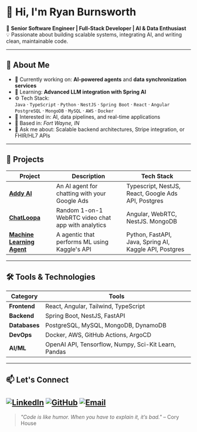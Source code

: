 # 👋 Hi, I'm Ryan Burnsworth

🎯 **Senior Software Engineer | Full-Stack Developer | AI & Data Enthusiast**  
💡 Passionate about building scalable systems, integrating AI, and writing clean, maintainable code.

---

## 🧠 About Me

- 🔭 Currently working on: **AI-powered agents** and **data synchronization services**
- 🌱 Learning: **Advanced LLM integration with Spring AI**
- ⚙️ Tech Stack:  
  `Java` · `TypeScript` · `Python` · `NestJS` · `Spring Boot` · `React` · `Angular`  
  `PostgreSQL` · `MongoDB` · `MySQL` · `AWS` · `Docker`  
- 🧩 Interested in: AI, data pipelines, and real-time applications
- 🏡 Based in: *Fort Wayne, IN*
- 💬 Ask me about: Scalable backend architectures, Stripe integration, or FHIR/HL7 APIs
---

## 🚀 Projects

| Project | Description | Tech Stack |
|----------|--------------|-------------|
| [**Addy AI**](https://github.com/ryanburnsworth/AddyAI) | An AI agent for chatting with your Google Ads | Typescript, NestJS, React, Google Ads API, Postgres |
| [**ChatLoopa**](https://github.com/RyanBurnsworth/chatloopa) | Random 1-on-1 WebRTC video chat app with analytics | Angular, WebRTC, NestJS. MongoDB |
| [**Machine Learning Agent**](https://github.com/RyanBurnsworth/mlagent) | A agentic that performs ML using Kaggle's API | Python, FastAPI, Java, Spring AI, Kaggle API, Postgres |
---

## 🛠️ Tools & Technologies

| Category | Tools |
|-----------|-------|
| **Frontend** | React, Angular, Tailwind, TypeScript |
| **Backend** | Spring Boot, NestJS, FastAPI |
| **Databases** | PostgreSQL, MySQL, MongoDB, DynamoDB |
| **DevOps** | Docker, AWS, GitHub Actions, ArgoCD |
| **AI/ML** | OpenAI API, Tensorflow, Numpy, Sci-Kit Learn, Pandas |
---

## 📫 Let's Connect

[![LinkedIn](https://img.shields.io/badge/LinkedIn-blue?logo=linkedin&logoColor=white)](https://www.linkedin.com/in/ryan-burnsworth-a25823146)
[![GitHub](https://img.shields.io/badge/GitHub-black?logo=github&logoColor=white)](https://github.com/RyanBurnsworth)
[![Email](https://img.shields.io/badge/Email-D14836?logo=gmail&logoColor=white)](mailto:ryanburnsworth@gmail.com)
---

> _"Code is like humor. When you have to explain it, it’s bad."_ – Cory House
